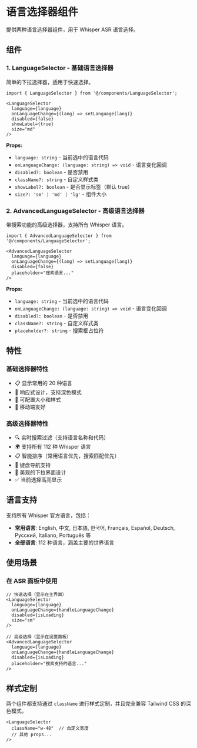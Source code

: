 # 语言选择器组件

提供两种语言选择器组件，用于 Whisper ASR 语言选择。

## 组件

### 1. LanguageSelector - 基础语言选择器

简单的下拉选择器，适用于快速选择。

```tsx
import { LanguageSelector } from '@/components/LanguageSelector';

<LanguageSelector
  language={language}
  onLanguageChange={(lang) => setLanguage(lang)}
  disabled={false}
  showLabel={true}
  size="md"
/>
```

**Props:**
- `language: string` - 当前选中的语言代码
- `onLanguageChange: (language: string) => void` - 语言变化回调
- `disabled?: boolean` - 是否禁用
- `className?: string` - 自定义样式类
- `showLabel?: boolean` - 是否显示标签（默认 true）
- `size?: 'sm' | 'md' | 'lg'` - 组件大小

### 2. AdvancedLanguageSelector - 高级语言选择器

带搜索功能的高级选择器，支持所有 Whisper 语言。

```tsx
import { AdvancedLanguageSelector } from '@/components/LanguageSelector';

<AdvancedLanguageSelector
  language={language}
  onLanguageChange={(lang) => setLanguage(lang)}
  disabled={false}
  placeholder="搜索语言..."
/>
```

**Props:**
- `language: string` - 当前选中的语言代码
- `onLanguageChange: (language: string) => void` - 语言变化回调
- `disabled?: boolean` - 是否禁用
- `className?: string` - 自定义样式类
- `placeholder?: string` - 搜索框占位符

## 特性

### 基础选择器特性
- 📋 显示常用的 20 种语言
- 🎨 响应式设计，支持深色模式
- 🔧 可配置大小和样式
- 📱 移动端友好

### 高级选择器特性
- 🔍 实时搜索过滤（支持语言名称和代码）
- 🌍 支持所有 112 种 Whisper 语言
- 📋 智能排序（常用语言优先，搜索匹配优先）
- 🎯 键盘导航支持
- 🎨 美观的下拉界面设计
- ✅ 当前选择高亮显示

## 语言支持

支持所有 Whisper 官方语言，包括：
- **常用语言**: English, 中文, 日本語, 한국어, Français, Español, Deutsch, Русский, Italiano, Português 等
- **全部语言**: 112 种语言，涵盖主要的世界语言

## 使用场景

### 在 ASR 面板中使用
```tsx
// 快速选择（显示在主界面）
<LanguageSelector
  language={language}
  onLanguageChange={handleLanguageChange}
  disabled={isLoading}
  size="sm"
/>

// 高级选择（显示在设置面板）
<AdvancedLanguageSelector
  language={language}
  onLanguageChange={handleLanguageChange}
  disabled={isLoading}
  placeholder="搜索支持的语言..."
/>
```

## 样式定制

两个组件都支持通过 `className` 进行样式定制，并且完全兼容 Tailwind CSS 的深色模式。

```tsx
<LanguageSelector
  className="w-48"  // 自定义宽度
  // 其他 props...
/>
```